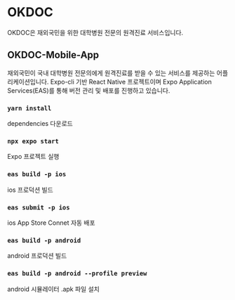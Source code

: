 # OKDOC

OKDOC은 재외국민을 위한 대학병원 전문의 원격진료 서비스입니다.

## OKDOC-Mobile-App

재외국민이 국내 대학병원 전문의에게 원격진료를 받을 수 있는 서비스를 제공하는 어플리케이션입니다. Expo-cli 기반 React Native 프로젝트이며 Expo Application Services(EAS)를 통해 버전 관리 및 배포를 진행하고 있습니다.

### `yarn install`

dependencies 다운로드

### `npx expo start`

Expo 프로젝트 실행

### `eas build -p ios`

ios 프로덕션 빌드

### `eas submit -p ios`

ios App Store Connet 자동 배포

### `eas build -p android`

android 프로덕션 빌드

### `eas build -p android --profile preview`

android 시뮬레이터 .apk 파일 설치